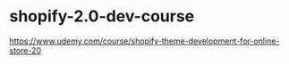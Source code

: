 # shopify-2.0-dev-course
https://www.udemy.com/course/shopify-theme-development-for-online-store-20
